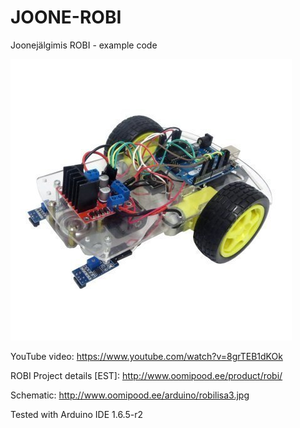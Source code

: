 JOONE-ROBI
==========

Joonejälgimis ROBI - example code

![connection](./images/ROBILISA1_2.jpg)

YouTube video: https://www.youtube.com/watch?v=8grTEB1dKOk

ROBI Project details [EST]: http://www.oomipood.ee/product/robi/

Schematic: http://www.oomipood.ee/arduino/robilisa3.jpg

Tested with Arduino IDE 1.6.5-r2
